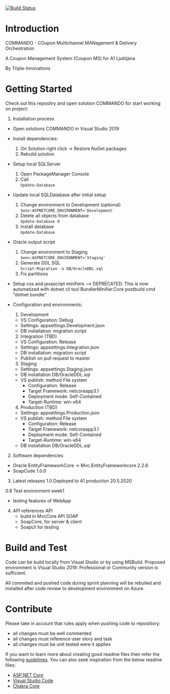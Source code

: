 [![Build Status](https://dev.azure.com/triple-innovations-overlord/COMMANDO/_apis/build/status/COMMANDO?branchName=master)](https://dev.azure.com/triple-innovations-overlord/COMMANDO/_build/latest?definitionId=12)

# Introduction 

  COMMANDO - COupon Multichannel MANagement & Delivery Orchestration 

  A Coupon Management System (Coupon MS) for A1 Ljubljana 

  By Triple-Innovations 

# Getting Started
Check out this repositry and open solution COMMANDO for start working on project:
1.	Installation process
  - Open solutions COMMANDO in Visual Studio 2019

  - Install dependencies:
    1. On Solution right click -> Restore NuGet packages
    2. Rebuild solution

  - Setup local SQLServer
    1. Open PackageManager Console
    2. Call\
    `Update-Database`

  - Update local SQLDatabase after initial setup
    1. Change environment to Development (optional)\
    `$env:ASPNETCORE_ENVIRONMENT='Development'`
    1. Delete all objects from database\
    `Update-Database 0`
    1. Install database\
    `Update-Database`

  - Oracle output script
    1. Change environment to Staging\
    `$env:ASPNETCORE_ENVIRONMENT='Staging'`
    2. Generate DDL SQL\
    `Script-Migration -o DB/OracleDDL.sql`
    3. Fix partitions

  - Setup css and javascript minifiers
    --> DEPRECATED: This is now automatized with dotnet cli tool BundlerMinifier.Core postbuild cmd "dotnet bundle"

  - Configuration and environments:
    1. Development
    - VS Configuration: Debug 
    - Settings: appsettings.Development.json
    - DB installation: migration script
    2. Integration (TBD)
    - VS Configuration: Release
    - Settings: appsettings.Integration.json
    - DB installation: migration script
    - Publish on pull request to master
    3. Staging
    - Settings: appsettings.Staging.json
    - DB installation DB/OracleDDL.sql
    - VS publish: method File system
      - Configuration: Release
      - Target Framework: netcoreapp3.1
      - Deployment mode: Self-Contained
      - Target-Runtime: win-x64
    4. Production (TBD)
    - Settings: appsettings.Production.json
    - VS publish: method File system
      - Configuration: Release
      - Target Framework: netcoreapp3.1
      - Deployment mode: Self-Contained
      - Target-Runtime: win-x64
    - DB installation DB/OracleDDL.sql

2.	Software dependencies 
  - Oracle EntityFrameworkCore -> Mvc.EntityFrameworkcore 2.2.6 
  - SoapCode 1.0.0
3.	Latest releases 
  1.0 Deployed to A1 production 20.5.2020

  0.8 Test environment week1
   - testing features of WebApp

4.	API references 
  API
    - build in MvcCore API
  SOAP 
    - SoapCore, for server & client
    - SoapUI for testing

# Build and Test
Code can be build locally from Visual Studio or by using MSBuild. Proposed environment is Visual Studio 2019: Professional or Community version is sufficient. 

All commited and pushed code during sprint planning will be rebuiled and installed after code review to development environment on Azure.

# Contribute
Please take in account that rules apply when pushing code to repositiory:
 - all changes must be well commented 
 - all changes must reference user story and task
 - all changes must be unit tested were it applies

If you want to learn more about creating good readme files then refer the following [guidelines](https://docs.microsoft.com/en-us/azure/devops/repos/git/create-a-readme?view=azure-devops). You can also seek inspiration from the below readme files:
- [ASP.NET Core](https://github.com/aspnet/Home)
- [Visual Studio Code](https://github.com/Microsoft/vscode)
- [Chakra Core](https://github.com/Microsoft/ChakraCore)